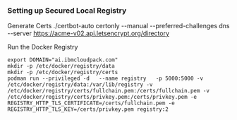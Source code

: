 ### Setting up Secured Local Registry
Generate Certs
./certbot-auto certonly --manual --preferred-challenges dns --server https://acme-v02.api.letsencrypt.org/directory



Run the Docker Registry
```
export DOMAIN="ai.ibmcloudpack.com"
mkdir -p /etc/docker/registry/data
mkdir -p /etc/docker/registry/certs
podman run --privileged -d   --name registry   -p 5000:5000 -v /etc/docker/registry/data:/var/lib/registry -v /etc/docker/registry/certs/fullchain.pem:/certs/fullchain.pem -v /etc/docker/registry/certs/privkey.pem:/certs/privkey.pem -e REGISTRY_HTTP_TLS_CERTIFICATE=/certs/fullchain.pem -e REGISTRY_HTTP_TLS_KEY=/certs/privkey.pem registry:2

```

